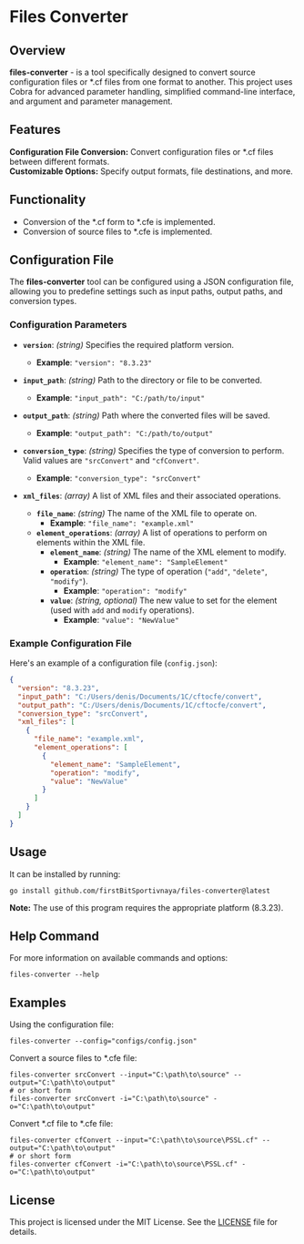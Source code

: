 # Files Converter

## Overview

**files-converter** - is a tool specifically designed to convert source configuration files or *.cf files from one format to another. This project uses Cobra for advanced parameter handling, simplified command-line interface, and argument and parameter management.

## Features
**Configuration File Conversion:** Convert configuration files or *.cf files between different formats.  
**Customizable Options:** Specify output formats, file destinations, and more.  

## Functionality
- Conversion of the *.cf form to *.cfe is implemented.
- Conversion of source files to *.cfe is implemented.

## Configuration File
The **files-converter** tool can be configured using a JSON configuration file, allowing you to predefine settings such as input paths, output paths, and conversion types.

### Configuration Parameters

- **`version`**: *(string)* Specifies the required platform version.
  - **Example**: `"version": "8.3.23"`

- **`input_path`**: *(string)* Path to the directory or file to be converted.
  - **Example**: `"input_path": "C:/path/to/input"`

- **`output_path`**: *(string)* Path where the converted files will be saved.
  - **Example**: `"output_path": "C:/path/to/output"`

- **`conversion_type`**: *(string)* Specifies the type of conversion to perform. Valid values are `"srcConvert"` and `"cfConvert"`.
  - **Example**: `"conversion_type": "srcConvert"`

- **`xml_files`**: *(array)* A list of XML files and their associated operations.
  - **`file_name`**: *(string)* The name of the XML file to operate on.
    - **Example**: `"file_name": "example.xml"`
  - **`element_operations`**: *(array)* A list of operations to perform on elements within the XML file.
    - **`element_name`**: *(string)* The name of the XML element to modify.
      - **Example**: `"element_name": "SampleElement"`
    - **`operation`**: *(string)* The type of operation (`"add"`, `"delete"`, `"modify"`).
      - **Example**: `"operation": "modify"`
    - **`value`**: *(string, optional)* The new value to set for the element (used with `add` and `modify` operations).
      - **Example**: `"value": "NewValue"`

### Example Configuration File

Here's an example of a configuration file (`config.json`):

```json
{
  "version": "8.3.23",
  "input_path": "C:/Users/denis/Documents/1C/cftocfe/convert",
  "output_path": "C:/Users/denis/Documents/1C/cftocfe/convert",
  "conversion_type": "srcConvert",
  "xml_files": [
    {
      "file_name": "example.xml",
      "element_operations": [
        {
          "element_name": "SampleElement",
          "operation": "modify",
          "value": "NewValue"
        }
      ]
    }
  ]
}
```

## Usage
It can be installed by running:
``` shell
go install github.com/firstBitSportivnaya/files-converter@latest
```
**Note:**  The use of this program requires the appropriate platform (8.3.23).

## Help Command
For more information on available commands and options:
``` shell
files-converter --help
```

## Examples
Using the configuration file:
``` shell
files-converter --config="configs/config.json"
```
Convert a source files to *.cfe file:
``` shell
files-converter srcConvert --input="C:\path\to\source" --output="C:\path\to\output"
# or short form
files-converter srcConvert -i="C:\path\to\source" -o="C:\path\to\output"
```
Convert *.cf file to *.cfe file:
``` shell
files-converter cfConvert --input="C:\path\to\source\PSSL.cf" --output="C:\path\to\output"
# or short form
files-converter cfConvert -i="C:\path\to\source\PSSL.cf" -o="C:\path\to\output"
```

## License
This project is licensed under the MIT License. See the [LICENSE](LICENSE) file for details.
